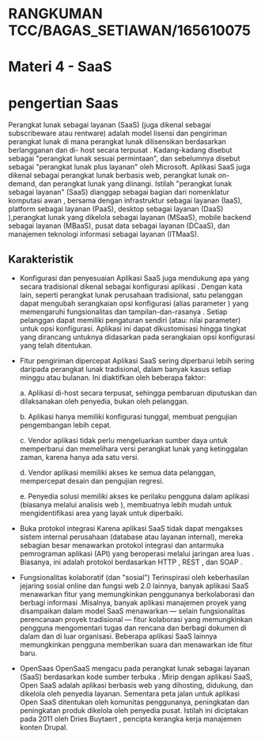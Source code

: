 # RANGKUMAN TCC/BAGAS_SETIAWAN/165610075

# Materi 4 - SaaS

# pengertian Saas

Perangkat lunak sebagai layanan (SaaS) (juga dikenal sebagai subscribeware atau rentware) adalah model lisensi dan pengiriman perangkat lunak di mana perangkat lunak dilisensikan berdasarkan berlangganan dan di- host secara terpusat . Kadang-kadang disebut sebagai "perangkat lunak sesuai permintaan", dan sebelumnya disebut sebagai "perangkat lunak plus layanan" oleh Microsoft. Aplikasi SaaS juga dikenal sebagai perangkat lunak berbasis web, perangkat lunak on-demand, dan perangkat lunak yang diinangi. Istilah "perangkat lunak sebagai layanan" (SaaS) dianggap sebagai bagian dari nomenklatur komputasi awan , bersama dengan infrastruktur sebagai layanan (IaaS), platform sebagai layanan (PaaS), desktop sebagai layanan (DaaS) ),perangkat lunak yang dikelola sebagai layanan (MSaaS), mobile backend sebagai layanan (MBaaS), pusat data sebagai layanan (DCaaS), dan manajemen teknologi informasi sebagai layanan (ITMaaS).

## Karakteristik

- Konfigurasi dan penyesuaian 
Aplikasi SaaS juga mendukung apa yang secara tradisional dikenal sebagai konfigurasi aplikasi . Dengan kata lain, seperti perangkat lunak perusahaan tradisional, satu pelanggan dapat mengubah serangkaian opsi konfigurasi (alias parameter ) yang memengaruhi fungsionalitas dan tampilan-dan-rasanya . Setiap pelanggan dapat memiliki pengaturan sendiri (atau: nilai parameter) untuk opsi konfigurasi. Aplikasi ini dapat dikustomisasi hingga tingkat yang dirancang untuknya didasarkan pada serangkaian opsi konfigurasi yang telah ditentukan.

- Fitur pengiriman dipercepat 
Aplikasi SaaS sering diperbarui lebih sering daripada perangkat lunak tradisional, dalam banyak kasus setiap minggu atau bulanan. Ini diaktifkan oleh beberapa faktor:

    a. Aplikasi di-host secara terpusat, sehingga pembaruan diputuskan dan dilaksanakan oleh penyedia, bukan oleh pelanggan.

    b. Aplikasi hanya memiliki konfigurasi tunggal, membuat pengujian pengembangan lebih cepat.

    c. Vendor aplikasi tidak perlu mengeluarkan sumber daya untuk memperbarui dan memelihara versi perangkat lunak yang ketinggalan             zaman, karena hanya ada satu versi. 

    d. Vendor aplikasi memiliki akses ke semua data pelanggan, mempercepat desain dan pengujian regresi.

    e. Penyedia solusi memiliki akses ke perilaku pengguna dalam aplikasi (biasanya melalui analisis web ), membuatnya lebih mudah untuk        mengidentifikasi area yang layak untuk diperbaiki.

- Buka protokol integrasi 
Karena aplikasi SaaS tidak dapat mengakses sistem internal perusahaan (database atau layanan internal), mereka sebagian besar menawarkan protokol integrasi dan antarmuka pemrograman aplikasi (API) yang beroperasi melalui jaringan area luas . Biasanya, ini adalah protokol berdasarkan HTTP , REST , dan SOAP .
- Fungsionalitas kolaboratif (dan "sosial") 
Terinspirasi oleh keberhasilan jejaring sosial online dan fungsi web 2.0 lainnya, banyak aplikasi SaaS menawarkan fitur yang memungkinkan penggunanya berkolaborasi dan berbagi informasi .Misalnya, banyak aplikasi manajemen proyek yang disampaikan dalam model SaaS menawarkan — selain fungsionalitas perencanaan proyek tradisional — fitur kolaborasi yang memungkinkan pengguna mengomentari tugas dan rencana dan berbagi dokumen di dalam dan di luar organisasi. Beberapa aplikasi SaaS lainnya memungkinkan pengguna memberikan suara dan menawarkan ide fitur baru.
- OpenSaas 
OpenSaaS mengacu pada perangkat lunak sebagai layanan (SaaS) berdasarkan kode sumber terbuka . Mirip dengan aplikasi SaaS, Open SaaS adalah aplikasi berbasis web yang dihosting, didukung, dan dikelola oleh penyedia layanan. Sementara peta jalan untuk aplikasi Open SaaS ditentukan oleh komunitas penggunanya, peningkatan dan peningkatan produk dikelola oleh penyedia pusat. Istilah ini diciptakan pada 2011 oleh Dries Buytaert , pencipta kerangka kerja manajemen konten Drupal.
